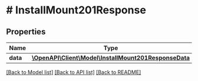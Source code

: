 # # InstallMount201Response

## Properties

Name | Type | Description | Notes
------------ | ------------- | ------------- | -------------
**data** | [**\OpenAPI\Client\Model\InstallMount201ResponseData**](InstallMount201ResponseData.md) |  |

[[Back to Model list]](../../README.md#models) [[Back to API list]](../../README.md#endpoints) [[Back to README]](../../README.md)
